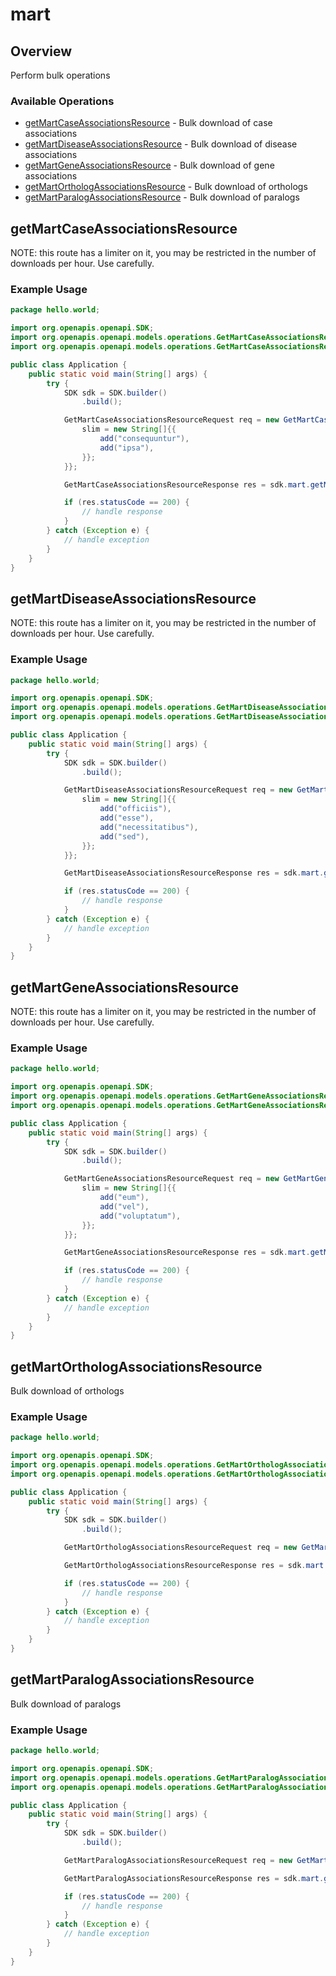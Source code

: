 # mart

## Overview

Perform bulk operations

### Available Operations

* [getMartCaseAssociationsResource](#getmartcaseassociationsresource) - Bulk download of case associations
* [getMartDiseaseAssociationsResource](#getmartdiseaseassociationsresource) - Bulk download of disease associations
* [getMartGeneAssociationsResource](#getmartgeneassociationsresource) - Bulk download of gene associations
* [getMartOrthologAssociationsResource](#getmartorthologassociationsresource) - Bulk download of orthologs
* [getMartParalogAssociationsResource](#getmartparalogassociationsresource) - Bulk download of paralogs

## getMartCaseAssociationsResource

NOTE: this route has a limiter on it, you may be restricted in the number of downloads per hour. Use carefully.

### Example Usage

```java
package hello.world;

import org.openapis.openapi.SDK;
import org.openapis.openapi.models.operations.GetMartCaseAssociationsResourceRequest;
import org.openapis.openapi.models.operations.GetMartCaseAssociationsResourceResponse;

public class Application {
    public static void main(String[] args) {
        try {
            SDK sdk = SDK.builder()
                .build();

            GetMartCaseAssociationsResourceRequest req = new GetMartCaseAssociationsResourceRequest("dolor", "fugiat") {{
                slim = new String[]{{
                    add("consequuntur"),
                    add("ipsa"),
                }};
            }};            

            GetMartCaseAssociationsResourceResponse res = sdk.mart.getMartCaseAssociationsResource(req);

            if (res.statusCode == 200) {
                // handle response
            }
        } catch (Exception e) {
            // handle exception
        }
    }
}
```

## getMartDiseaseAssociationsResource

NOTE: this route has a limiter on it, you may be restricted in the number of downloads per hour. Use carefully.

### Example Usage

```java
package hello.world;

import org.openapis.openapi.SDK;
import org.openapis.openapi.models.operations.GetMartDiseaseAssociationsResourceRequest;
import org.openapis.openapi.models.operations.GetMartDiseaseAssociationsResourceResponse;

public class Application {
    public static void main(String[] args) {
        try {
            SDK sdk = SDK.builder()
                .build();

            GetMartDiseaseAssociationsResourceRequest req = new GetMartDiseaseAssociationsResourceRequest("quas", "eveniet") {{
                slim = new String[]{{
                    add("officiis"),
                    add("esse"),
                    add("necessitatibus"),
                    add("sed"),
                }};
            }};            

            GetMartDiseaseAssociationsResourceResponse res = sdk.mart.getMartDiseaseAssociationsResource(req);

            if (res.statusCode == 200) {
                // handle response
            }
        } catch (Exception e) {
            // handle exception
        }
    }
}
```

## getMartGeneAssociationsResource

NOTE: this route has a limiter on it, you may be restricted in the number of downloads per hour. Use carefully.

### Example Usage

```java
package hello.world;

import org.openapis.openapi.SDK;
import org.openapis.openapi.models.operations.GetMartGeneAssociationsResourceRequest;
import org.openapis.openapi.models.operations.GetMartGeneAssociationsResourceResponse;

public class Application {
    public static void main(String[] args) {
        try {
            SDK sdk = SDK.builder()
                .build();

            GetMartGeneAssociationsResourceRequest req = new GetMartGeneAssociationsResourceRequest("veniam", "nesciunt") {{
                slim = new String[]{{
                    add("eum"),
                    add("vel"),
                    add("voluptatum"),
                }};
            }};            

            GetMartGeneAssociationsResourceResponse res = sdk.mart.getMartGeneAssociationsResource(req);

            if (res.statusCode == 200) {
                // handle response
            }
        } catch (Exception e) {
            // handle exception
        }
    }
}
```

## getMartOrthologAssociationsResource

Bulk download of orthologs

### Example Usage

```java
package hello.world;

import org.openapis.openapi.SDK;
import org.openapis.openapi.models.operations.GetMartOrthologAssociationsResourceRequest;
import org.openapis.openapi.models.operations.GetMartOrthologAssociationsResourceResponse;

public class Application {
    public static void main(String[] args) {
        try {
            SDK sdk = SDK.builder()
                .build();

            GetMartOrthologAssociationsResourceRequest req = new GetMartOrthologAssociationsResourceRequest("magnam", "exercitationem");            

            GetMartOrthologAssociationsResourceResponse res = sdk.mart.getMartOrthologAssociationsResource(req);

            if (res.statusCode == 200) {
                // handle response
            }
        } catch (Exception e) {
            // handle exception
        }
    }
}
```

## getMartParalogAssociationsResource

Bulk download of paralogs

### Example Usage

```java
package hello.world;

import org.openapis.openapi.SDK;
import org.openapis.openapi.models.operations.GetMartParalogAssociationsResourceRequest;
import org.openapis.openapi.models.operations.GetMartParalogAssociationsResourceResponse;

public class Application {
    public static void main(String[] args) {
        try {
            SDK sdk = SDK.builder()
                .build();

            GetMartParalogAssociationsResourceRequest req = new GetMartParalogAssociationsResourceRequest("ab", "porro");            

            GetMartParalogAssociationsResourceResponse res = sdk.mart.getMartParalogAssociationsResource(req);

            if (res.statusCode == 200) {
                // handle response
            }
        } catch (Exception e) {
            // handle exception
        }
    }
}
```
